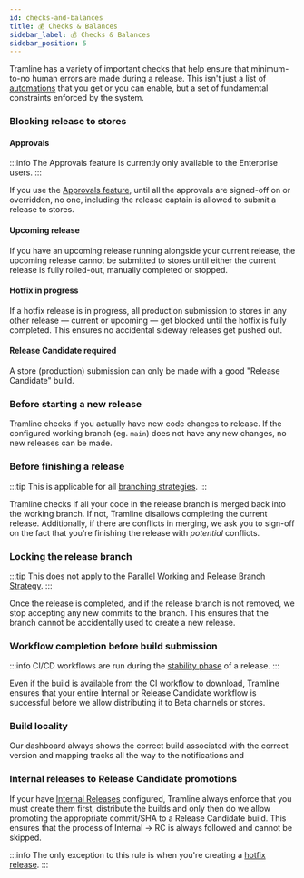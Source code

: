 ```yaml
---
id: checks-and-balances
title: 💰 Checks & Balances
sidebar_label: 💰 Checks & Balances
sidebar_position: 5
---
```


Tramline has a variety of important checks that help ensure that minimum-to-no human errors are made during a release. This isn't just a list of [automations](/automations) that you get or you can enable, but a set of fundamental constraints enforced by the system.

### Blocking release to stores

#### Approvals

:::info
The Approvals feature is currently only available to the Enterprise users.
:::

If you use the [Approvals feature](/using-tramline/working-pane/approvals), until all the approvals are signed-off on or overridden, no one, including the release captain is allowed to submit a release to stores.

#### Upcoming release

If you have an upcoming release running alongside your current release, the upcoming release cannot be submitted to stores until either the current release is fully rolled-out, manually completed or stopped.

#### Hotfix in progress

If a hotfix release is in progress, all production submission to stores in any other release — current or upcoming — get blocked until the hotfix is fully completed. This ensures no accidental sideway releases get pushed out.

#### Release Candidate required

A store (production) submission can only be made with a good "Release Candidate" build.

### Before starting a new release

Tramline checks if you actually have new code changes to release. If the configured working branch (eg. `main`) does not have any new changes, no new releases can be made.

### Before finishing a release

:::tip
This is applicable for all [branching strategies](/using-tramline/release-management/branching-strategies).
:::

Tramline checks if all your code in the release branch is merged back into the working branch. If not, Tramline disallows completing the current release. Additionally, if there are conflicts in merging, we ask you to sign-off on the fact that you're finishing the release with _potential_ conflicts.

### Locking the release branch

:::tip
This does not apply to the [Parallel Working and Release Branch Strategy](/using-tramline/release-management/branching-strategies#parallel-working-and-release-branch).
:::

Once the release is completed, and if the release branch is not removed, we stop accepting any new commits to the branch. This ensures that the branch cannot be accidentally used to create a new release.

### Workflow completion before build submission

:::info
  CI/CD workflows are run during the [stability phase](/using-tramline/working-pane/stability) of a release.
:::

Even if the build is available from the CI workflow to download, Tramline ensures that your entire Internal or Release Candidate workflow is successful before we allow distributing it to Beta channels or stores.

### Build locality

Our dashboard always shows the correct build associated with the correct version and mapping tracks all the way to the notifications and

### Internal releases to Release Candidate promotions

If your have [Internal Releases](/using-tramline/working-pane/stability) configured, Tramline always enforce that you must create them first, distribute the builds and only then do we allow promoting the appropriate commit/SHA to a Release Candidate build. This ensures that the process of Internal → RC is always followed and cannot be skipped.

:::info
The only exception to this rule is when you're creating a [hotfix release](/using-tramline/special-cases/fix-releases#hotfix).
:::
